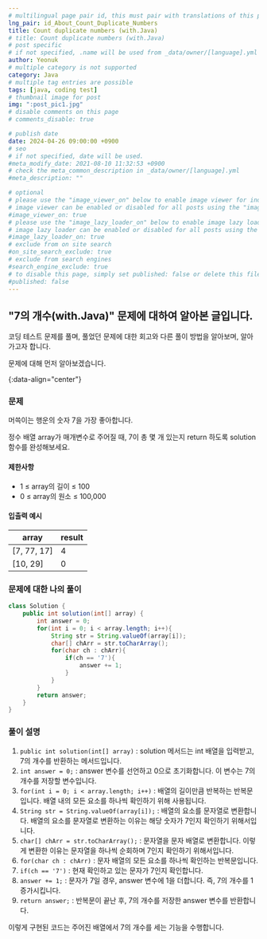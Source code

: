 ```yaml
---
# multilingual page pair id, this must pair with translations of this page. (This name must be unique)
lng_pair: id_About_Count_Duplicate_Numbers
title: Count duplicate numbers (with.Java)
# title: Count duplicate numbers (with.Java)
# post specific
# if not specified, .name will be used from _data/owner/[language].yml
author: Yeonuk
# multiple category is not supported
category: Java
# multiple tag entries are possible
tags: [java, coding test]
# thumbnail image for post
img: ":post_pic1.jpg"
# disable comments on this page
# comments_disable: true

# publish date
date: 2024-04-26 09:00:00 +0900
# seo
# if not specified, date will be used.
#meta_modify_date: 2021-08-10 11:32:53 +0900
# check the meta_common_description in _data/owner/[language].yml
#meta_description: ""

# optional
# please use the "image_viewer_on" below to enable image viewer for individual pages or posts (_posts/ or [language]/_posts folders).
# image viewer can be enabled or disabled for all posts using the "image_viewer_posts: true" setting in _data/conf/main.yml.
#image_viewer_on: true
# please use the "image_lazy_loader_on" below to enable image lazy loader for individual pages or posts (_posts/ or [language]/_posts folders).
# image lazy loader can be enabled or disabled for all posts using the "image_lazy_loader_posts: true" setting in _data/conf/main.yml.
#image_lazy_loader_on: true
# exclude from on site search
#on_site_search_exclude: true
# exclude from search engines
#search_engine_exclude: true
# to disable this page, simply set published: false or delete this file
#published: false
---
```


<!-- outline-start -->

## "7의 개수(with.Java)" 문제에 대하여 알아본 글입니다.

코딩 테스트 문제를 풀며, 풀었던 문제에 대한 회고와 다른 풀이 방법을 알아보며, 알아가고자 합니다.

문제에 대해 먼저 알아보겠습니다.

{:data-align="center"}

<!-- outline-end -->

### 문제

머쓱이는 행운의 숫자 7을 가장 좋아합니다.

정수 배열 array가 매개변수로 주어질 때, 7이 총 몇 개 있는지 return 하도록 solution 함수를 완성해보세요.

#### 제한사항

- 1 ≤ array의 길이 ≤ 100
- 0 ≤ array의 원소 ≤ 100,000

#### 입출력 예시

<!-- | my_str             | n   | result                       |
| ------------------ | --- | ---------------------------- |
| "abc1Addfggg4556b" | 6   | ["abc1Ad", "dfggg4", "556b"] |
| "abcdef123"        | 3   | ["abc", "def", "123"]        | -->

| array       | result |
| ----------- | ------ |
| [7, 77, 17] | 4      |
| [10, 29]    | 0      |

### 문제에 대한 나의 풀이

```java
class Solution {
    public int solution(int[] array) {
        int answer = 0;
        for(int i = 0; i < array.length; i++){
            String str = String.valueOf(array[i]);
            char[] chArr = str.toCharArray();
            for(char ch : chArr){
                if(ch == '7'){
                    answer += 1;
                }
            }
        }
        return answer;
    }
}
```

### 풀이 설명

1. `public int solution(int[] array)` : solution 메서드는 int 배열을 입력받고, 7의 개수를 반환하는 메서드입니다.
2. `int answer = 0;` : answer 변수를 선언하고 0으로 초기화합니다. 이 변수는 7의 개수를 저장할 변수입니다.
3. `for(int i = 0; i < array.length; i++)` : 배열의 길이만큼 반복하는 반복문입니다. 배열 내의 모든 요소를 하나씩 확인하기 위해 사용됩니다.
4. `String str = String.valueOf(array[i]);` : 배열의 요소를 문자열로 변환합니다. 배열의 요소를 문자열로 변환하는 이유는 해당 숫자가 7인지 확인하기 위해서입니다.
5. `char[] chArr = str.toCharArray();` : 문자열을 문자 배열로 변환합니다. 이렇게 변환한 이유는 문자열을 하나씩 순회하며 7인지 확인하기 위해서입니다.
6. `for(char ch : chArr)` : 문자 배열의 모든 요소를 하나씩 확인하는 반복문입니다.
7. `if(ch == '7')` : 현재 확인하고 있는 문자가 7인지 확인합니다.
8. `answer += 1;` : 문자가 7일 경우, answer 변수에 1을 더합니다. 즉, 7의 개수를 1 증가시킵니다.
9. `return answer;` : 반복문이 끝난 후, 7의 개수를 저장한 answer 변수를 반환합니다.

이렇게 구현된 코드는 주어진 배열에서 7의 개수를 세는 기능을 수행합니다.
